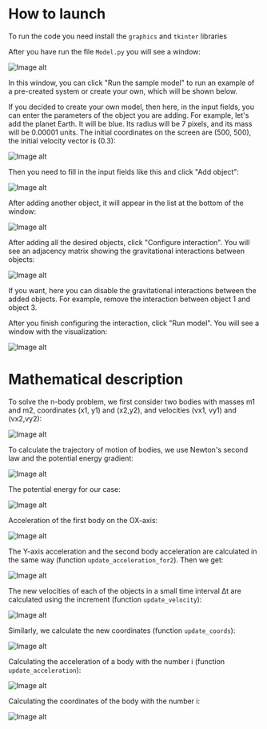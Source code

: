 # How to launch

To run the code you need install the `graphics` and `tkinter` libraries

After you have run the file `Model.py` you will see a window:

![Image alt](https://github.com/r0mbeg/solarSystemModel/blob/master/FormulasAndImages/interface.png)

In this window, you can click "Run the sample model" to run an example of a pre-created system or create your own, which will be shown below.

If you decided to create your own model, then here, in the input fields, you can enter the parameters of the object you are adding. For example, let's add the planet Earth. It will be blue. Its radius will be 7 pixels, and its mass will be 0.00001 units. The initial coordinates on the screen are (500, 500), the initial velocity vector is (0.3):

![Image alt](https://github.com/r0mbeg/solarSystemModel/blob/master/FormulasAndImages/earth.png)

Then you need to fill in the input fields like this and click "Add object":

![Image alt](https://github.com/r0mbeg/solarSystemModel/blob/master/FormulasAndImages/earthEntry.png)

After adding another object, it will appear in the list at the bottom of the window:

![Image alt](https://github.com/r0mbeg/solarSystemModel/blob/master/FormulasAndImages/objectsList.png)

After adding all the desired objects, click "Configure interaction". You will see an adjacency matrix showing the gravitational interactions between objects:

![Image alt](https://github.com/r0mbeg/solarSystemModel/blob/master/FormulasAndImages/matrix.png)

If you want, here you can disable the gravitational interactions between the added objects. For example, remove the interaction between object 1 and object 3.

After you finish configuring the interaction, click "Run model". You will see a window with the visualization:

![Image alt](https://github.com/r0mbeg/solarSystemModel/blob/master/FormulasAndImages/run.gif)




# Mathematical description

To solve the n-body problem, we first consider two bodies with masses m1 and m2, coordinates (x1, y1) and (x2,y2), and velocities (vx1, vy1) and (vx2,vy2):

![Image alt](https://github.com/r0mbeg/solarSystemModel/blob/master/FormulasAndImages/2Bodies.png)

To calculate the trajectory of motion of bodies, we use Newton's second law and the potential energy gradient:

![Image alt](https://github.com/r0mbeg/solarSystemModel/blob/master/FormulasAndImages/Newton2.png)

The potential energy for our case:

![Image alt](https://github.com/r0mbeg/solarSystemModel/blob/master/FormulasAndImages/PotentialEnergy.png)

Acceleration of the first body on the OX-axis:

![Image alt](https://github.com/r0mbeg/solarSystemModel/blob/master/FormulasAndImages/AccelerationXfor2.png)

The Y-axis acceleration and the second body acceleration are calculated in the same way (function `update_acceleration_for2`). Then we get:

![Image alt](https://github.com/r0mbeg/solarSystemModel/blob/master/FormulasAndImages/Accelerationsfor2.png)

The new velocities of each of the objects in a small time interval Δt are calculated using the increment (function `update_velocity`):

![Image alt](https://github.com/r0mbeg/solarSystemModel/blob/master/FormulasAndImages/Velocitiesfor2.png)

Similarly, we calculate the new coordinates (function `update_coords`):

![Image alt](https://github.com/r0mbeg/solarSystemModel/blob/master/FormulasAndImages/Coordsfor2.png)

Calculating the acceleration of a body with the number i (function `update_acceleration`):

![Image alt](https://github.com/r0mbeg/solarSystemModel/blob/master/FormulasAndImages/Accelerations.png)

Calculating the coordinates of the body with the number i:

![Image alt](https://github.com/r0mbeg/solarSystemModel/blob/master/FormulasAndImages/Coords.png)

